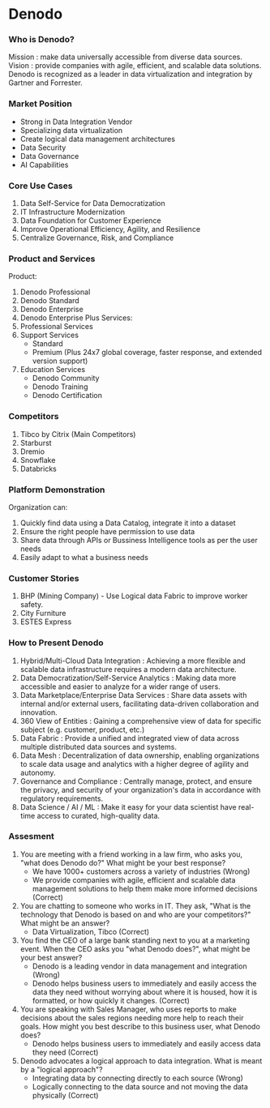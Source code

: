 # Denodo

### Who is Denodo?
Mission : make data universally accessible from diverse data sources.
Vision : provide companies with agile, efficient, and scalable data solutions.
Denodo is recognized as a leader in data virtualization and integration by Gartner and Forrester.
### Market Position
- Strong in Data Integration Vendor
- Specializing data virtualization
- Create logical data management architectures
- Data Security
- Data Governance
- AI Capabilities
### Core Use Cases
1. Data Self-Service for Data Democratization
2. IT Infrastructure Modernization
3. Data Foundation for Customer Experience
4. Improve Operational Efficiency, Agility, and Resilience
5. Centralize Governance, Risk, and Compliance
### Product and Services
Product:
1. Denodo Professional
2. Denodo Standard
3. Denodo Enterprise
4. Denodo Enterprise Plus
Services:
1. Professional Services
2. Support Services
    - Standard
    - Premium (Plus 24x7 global coverage, faster response, and extended version support)
3. Education Services
    - Denodo Community
    - Denodo Training
    - Denodo Certification
### Competitors
1. Tibco by Citrix (Main Competitors)
2. Starburst
3. Dremio
4. Snowflake
5. Databricks
### Platform Demonstration
Organization can:
1. Quickly find data using a Data Catalog, integrate it into a dataset
2. Ensure the right people have permission to use data
3. Share data through APIs or Bussiness Intelligence tools as per the user needs
4. Easily adapt to what a business needs
### Customer Stories
1. BHP (Mining Company) - Use Logical data Fabric to improve worker safety.
2. City Furniture
3. ESTES Express
### How to Present Denodo
1. Hybrid/Multi-Cloud Data Integration : Achieving a more flexible and scalable data infrastructure requires a modern data architecture.
2. Data Democratization/Self-Service Analytics : Making data more accessible and easier to analyze for a wider range of users.
3. Data Marketplace/Enterprise Data Services : Share data assets with internal and/or external users, facilitating data-driven collaboration and innovation.
4. 360 View of Entities : Gaining a comprehensive view of data for specific subject (e.g. customer, product, etc.)
5. Data Fabric : Provide a unified and integrated view of data across multiple distributed data sources and systems.
6. Data Mesh : Decentralization of data ownership, enabling organizations to scale data usage and analytics with a higher degree of agility and autonomy.
7. Governance and Compliance : Centrally manage, protect, and ensure the privacy, and security of your organization's data in accordance with regulatory requirements.
8. Data Science / AI / ML : Make it easy for your data scientist have real-time access to curated, high-quality data.
### Assesment
1. You are meeting with a friend working in a law firm, who asks you, "what does Denodo do?" What might be your best response?
    - We have 1000+ customers across a variety of industries (Wrong)
    - We provide companies with agile, efficient and scalable data management solutions to help them make more informed decisions (Correct)
2. You are chatting to someone who works in IT. They ask, "What is the technology that Denodo is based on and who are your competitors?" What might be an answer?
    - Data Virtualization, Tibco (Correct)
3. You find the CEO of a large bank standing next to you at a marketing event. When the CEO asks you "what Denodo does?", what might be your best answer?
    - Denodo is a leading vendor in data management and integration (Wrong)
    - Denodo helps business users to immediately and easily access the data they need without worrying about where it is housed, how it is formatted, or how quickly it changes. (Correct)
4. You are speaking with Sales Manager, who uses reports to make decisions about the sales regions needing more help to reach their goals. How might you best describe to this business user, what Denodo does?
    - Denodo helps business users to immediately and easily access data they need (Correct)
5. Denodo advocates a logical approach to data integration. What is meant by a "logical approach"?
    - Integrating data by connecting directly to each source (Wrong)
    - Logically connecting to the data source and not moving the data physically (Correct)